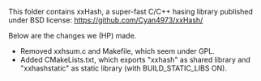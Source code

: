 This folder contains xxHash, a super-fast C/C++ hasing library published under BSD license:
  https://github.com/Cyan4973/xxHash/

Below are the changes we (HP) made.

* Removed xxhsum.c and Makefile, which seem under GPL.
* Added CMakeLists.txt, which exports "xxhash" as shared library and "xxhashstatic" as static library (with BUILD_STATIC_LIBS ON).

